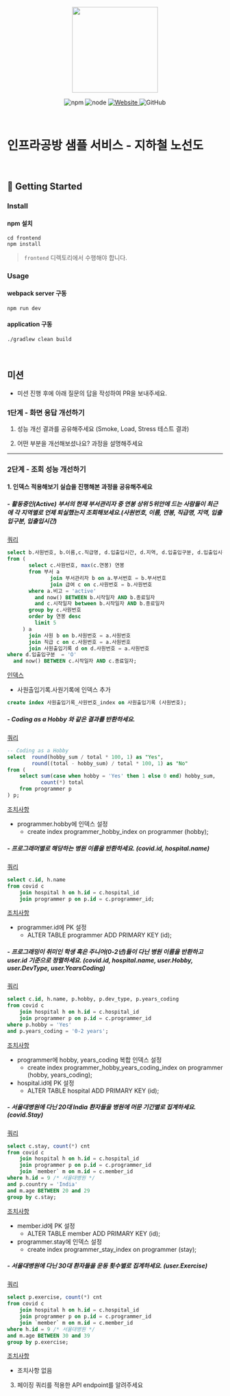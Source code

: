 <p align="center">
    <img width="200px;" src="https://raw.githubusercontent.com/woowacourse/atdd-subway-admin-frontend/master/images/main_logo.png"/>
</p>
<p align="center">
  <img alt="npm" src="https://img.shields.io/badge/npm-%3E%3D%205.5.0-blue">
  <img alt="node" src="https://img.shields.io/badge/node-%3E%3D%209.3.0-blue">
  <a href="https://edu.nextstep.camp/c/R89PYi5H" alt="nextstep atdd">
    <img alt="Website" src="https://img.shields.io/website?url=https%3A%2F%2Fedu.nextstep.camp%2Fc%2FR89PYi5H">
  </a>
  <img alt="GitHub" src="https://img.shields.io/github/license/next-step/atdd-subway-service">
</p>

<br>

# 인프라공방 샘플 서비스 - 지하철 노선도

<br>

## 🚀 Getting Started

### Install
#### npm 설치
```
cd frontend
npm install
```
> `frontend` 디렉토리에서 수행해야 합니다.

### Usage
#### webpack server 구동
```
npm run dev
```
#### application 구동
```
./gradlew clean build
```
<br>

## 미션

* 미션 진행 후에 아래 질문의 답을 작성하여 PR을 보내주세요.

### 1단계 - 화면 응답 개선하기
1. 성능 개선 결과를 공유해주세요 (Smoke, Load, Stress 테스트 결과)

2. 어떤 부분을 개선해보셨나요? 과정을 설명해주세요

---

### 2단계 - 조회 성능 개선하기

#### 1. 인덱스 적용해보기 실습을 진행해본 과정을 공유해주세요

##### - 활동중인(Active) 부서의 현재 부서관리자 중 연봉 상위 5위안에 드는 사람들이 최근에 각 지역별로 언제 퇴실했는지 조회해보세요.(사원번호, 이름, 연봉, 직급명, 지역, 입출입구분, 입출입시간)

<u>쿼리</u>
```sql
select b.사원번호, b.이름,c.직급명, d.입출입시간, d.지역, d.입출입구분, d.입출입시간
from (
       select c.사원번호, max(c.연봉) 연봉
       from 부서 a
              join 부서관리자 b on a.부서번호 = b.부서번호
              join 급여 c on c.사원번호 = b.사원번호
       where a.비고 = 'active'
         and now() BETWEEN b.시작일자 AND b.종료일자
         and c.시작일자 between b.시작일자 AND b.종료일자
       group by c.사원번호
       order by 연봉 desc
         limit 5
     ) a
       join 사원 b on b.사원번호 = a.사원번호
       join 직급 c on c.사원번호 = a.사원번호
       join 사원출입기록 d on d.사원번호 = a.사원번호
where d.입출입구분  = 'O'
  and now() BETWEEN c.시작일자 AND c.종료일자;
```

<u>인덱스</u>

- 사원출입기록.사원기록에 인덱스 추가

```sql
create index 사원출입기록_사원번호_index on 사원출입기록 (사원번호);
```

##### - Coding as a Hobby 와 같은 결과를 반환하세요.

<u>쿼리</u>

```sql
-- Coding as a Hobby
select	round(hobby_sum / total * 100, 1) as "Yes",
		round((total - hobby_sum) / total * 100, 1) as "No"
from (
	select sum(case when hobby = 'Yes' then 1 else 0 end) hobby_sum,
	       count(*) total
	from programmer p
) p;
```

<u>조치사항</u>

- programmer.hobby에 인덱스 설정
  - create index programmer_hobby_index on programmer (hobby);

##### - 프로그래머별로 해당하는 병원 이름을 반환하세요. (covid.id, hospital.name)

<u>쿼리</u>
```sql
select c.id, h.name 
from covid c
	join hospital h on h.id = c.hospital_id
	join programmer p on p.id = c.programmer_id;
```

<u>조치사항</u>

- programmer.id에 PK 설정
  - ALTER TABLE programmer ADD PRIMARY KEY (id);

##### - 프로그래밍이 취미인 학생 혹은 주니어(0-2년)들이 다닌 병원 이름을 반환하고 user.id 기준으로 정렬하세요. (covid.id, hospital.name, user.Hobby, user.DevType, user.YearsCoding)

<u>쿼리</u>

```sql
select c.id, h.name, p.hobby, p.dev_type, p.years_coding
from covid c
	join hospital h on h.id = c.hospital_id
	join programmer p on p.id = c.programmer_id
where p.hobby = 'Yes'
and p.years_coding = '0-2 years';
```

<u>조치사항</u>

- programmer에 hobby, years_coding 복합 인덱스 설정
  - create index programmer_hobby_years_coding_index on programmer (hobby, years_coding);
- hospital.id에 PK 설정
  - ALTER TABLE hospital ADD PRIMARY KEY (id);

##### - 서울대병원에 다닌 20대 India 환자들을 병원에 머문 기간별로 집계하세요. (covid.Stay)

<u>쿼리</u>

```sql
select c.stay, count(*) cnt
from covid c
	join hospital h on h.id = c.hospital_id
	join programmer p on p.id = c.programmer_id
	join `member` m on m.id = c.member_id
where h.id = 9 /* 서울대병원 */
and p.country = 'India'
and m.age BETWEEN 20 and 29
group by c.stay;
```

<u>조치사항</u>

- member.id에 PK 설정
  - ALTER TABLE member ADD PRIMARY KEY (id);
- programmer.stay에 인덱스 설정
  - create index programmer_stay_index on programmer (stay);

##### - 서울대병원에 다닌 30대 환자들을 운동 횟수별로 집계하세요. (user.Exercise)

<u>쿼리</u>

```sql
select p.exercise, count(*) cnt
from covid c
	join hospital h on h.id = c.hospital_id
	join programmer p on p.id = c.programmer_id
	join `member` m on m.id = c.member_id
where h.id = 9 /* 서울대병원 */
and m.age BETWEEN 30 and 39
group by p.exercise;

```

<u>조치사항</u>

- 조치사항 없음

3. 페이징 쿼리를 적용한 API endpoint를 알려주세요

